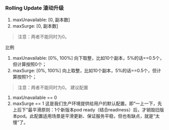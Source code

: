 ### Rolling Update 滚动升级
1. maxUnavailable: [0, 副本数]
2. maxSurge: [0, 副本数]
> 注意：两者不能同时为0。

比例
1. maxUnavailable: [0%, 100%] 向下取整，比如10个副本，5%的话==0.5个，但计算按照0个；
2. maxSurge: [0%, 100%] 向上取整，比如10个副本，5%的话==0.5个，但计算按照1个；
> 注意：两者不能同时为0。
建议配置
1. maxUnavailable == 0
2. maxSurge == 1
这是我们生产环境提供给用户的默认配置。即“一上一下，先上后下”最平滑原则：1个新版本pod ready（结合readiness）后，才销毁旧版本pod。此配置适用场景是平滑更新、保证服务平稳，但也有缺点，就是“太慢”了。